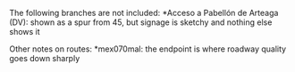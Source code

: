 The following branches are not included:
*Acceso a Pabellón de Arteaga (DV): shown as a spur from 45, but signage is sketchy and nothing else shows it

Other notes on routes:
*mex070mal: the endpoint is where roadway quality goes down sharply
